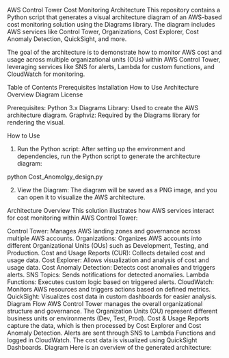 AWS Control Tower Cost Monitoring Architecture
This repository contains a Python script that generates a visual architecture diagram of an AWS-based cost monitoring solution using the Diagrams library. The diagram includes AWS services like Control Tower, Organizations, Cost Explorer, Cost Anomaly Detection, QuickSight, and more.

The goal of the architecture is to demonstrate how to monitor AWS cost and usage across multiple organizational units (OUs) within AWS Control Tower, leveraging services like SNS for alerts, Lambda for custom functions, and CloudWatch for monitoring.

Table of Contents
Prerequisites
Installation
How to Use
Architecture Overview
Diagram
License

Prerequisites:
Python 3.x
Diagrams Library: Used to create the AWS architecture diagram.
Graphviz: Required by the Diagrams library for rendering the visual.

How to Use
1. Run the Python script:
After setting up the environment and dependencies, run the Python script to generate the architecture diagram:

python Cost_Anomolgy_design.py

2. View the Diagram:
The diagram will be saved as a PNG image, and you can open it to visualize the AWS architecture.

Architecture Overview
This solution illustrates how AWS services interact for cost monitoring within AWS Control Tower:

Control Tower: Manages AWS landing zones and governance across multiple AWS accounts.
Organizations: Organizes AWS accounts into different Organizational Units (OUs) such as Development, Testing, and Production.
Cost and Usage Reports (CUR): Collects detailed cost and usage data.
Cost Explorer: Allows visualization and analysis of cost and usage data.
Cost Anomaly Detection: Detects cost anomalies and triggers alerts.
SNS Topics: Sends notifications for detected anomalies.
Lambda Functions: Executes custom logic based on triggered alerts.
CloudWatch: Monitors AWS resources and triggers actions based on defined metrics.
QuickSight: Visualizes cost data in custom dashboards for easier analysis.
Diagram Flow
AWS Control Tower manages the overall organizational structure and governance.
The Organization Units (OU) represent different business units or environments (Dev, Test, Prod).
Cost & Usage Reports capture the data, which is then processed by Cost Explorer and Cost Anomaly Detection.
Alerts are sent through SNS to Lambda Functions and logged in CloudWatch.
The cost data is visualized using QuickSight Dashboards.
Diagram
Here is an overview of the generated architecture: